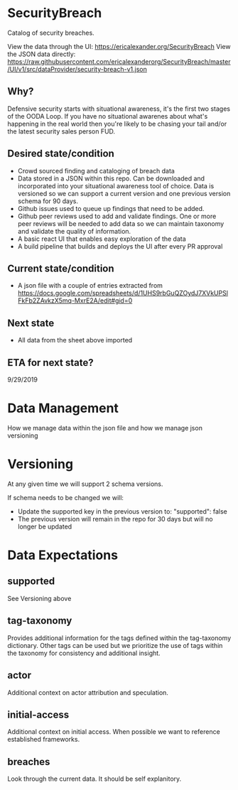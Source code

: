 # SecurityBreach
Catalog of security breaches. 

View the data through the UI: https://ericalexander.org/SecurityBreach
View the JSON data directly: https://raw.githubusercontent.com/ericalexanderorg/SecurityBreach/master/UI/v1/src/dataProvider/security-breach-v1.json

## Why?
Defensive security starts with situational awareness, it's the first two stages of the OODA Loop. If you have no situational awarenes about what's happening in the real world then you're likely to be chasing your tail and/or the latest security sales person FUD. 

## Desired state/condition
* Crowd sourced finding and cataloging of breach data
* Data stored in a JSON within this repo. Can be downloaded and incorporated into your situational awareness tool of choice. Data is versioned so we can support a current version and one previous version schema for 90 days.
* Github issues used to queue up findings that need to be added. 
* Github peer reviews used to add and validate findings. One or more peer reviews will be needed to add data so we can maintain taxonomy and validate the quality of information.
* A basic react UI that enables easy exploration of the data
* A build pipeline that builds and deploys the UI after every PR approval

## Current state/condition
* A json file with a couple of entries extracted from https://docs.google.com/spreadsheets/d/1UHS9rbGuQZOydJ7XVkUPSlFkFb2ZAvkzX5mq-MxrE2A/edit#gid=0

## Next state
* All data from the sheet above imported

## ETA for next state?
9/29/2019

# Data Management
How we manage data within the json file and how we manage json versioning

# Versioning
At any given time we will support 2 schema versions. 

If schema needs to be changed we will:
* Update the supported key in the previous version to: "supported": false
* The previous version will remain in the repo for 30 days but will no longer be updated

# Data Expectations

## supported
See Versioning above

## tag-taxonomy
Provides additional information for the tags defined within the tag-taxonomy dictionary. Other tags can be used but we prioritize the use of tags within the taxonomy for consistency and additional insight. 

## actor
Additional context on actor attribution and speculation.

## initial-access
Additional context on initial access. When possible we want to reference established frameworks.

## breaches
Look through the current data. It should be self explanitory.
